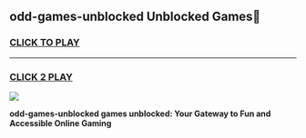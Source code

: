 
## odd-games-unblocked Unblocked Games👋
<h3>
<a href="https://news.freeplayer.one?title=odd-games-unblocked&ref=16F">CLICK TO PLAY</a></h3>
<hr>

<h3>
<a href="https://news.freeplayer.one?title=odd-games-unblocked&ref=16F">CLICK 2 PLAY</a>
  
</h3>

<a href="https://news.freeplayer.one?title=odd-games-unblocked&ref=16F/"><img src="https://clearcache.store/games.png"></a>


**odd-games-unblocked games unblocked: Your Gateway to Fun and Accessible Online Gaming**
